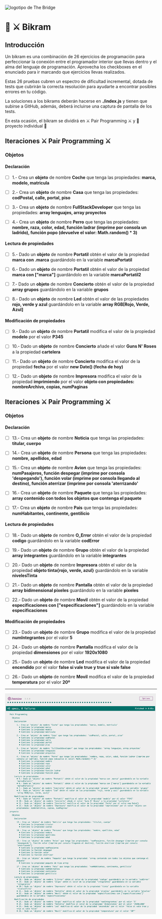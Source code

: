 ![logotipo de The Bridge](https://user-images.githubusercontent.com/27650532/77754601-e8365180-702b-11ea-8bed-5bc14a43f869.png  "logotipo de The Bridge")

# :european_castle: :crossed_swords: Bikram #

## Introducción ##
Un bikram es una combinación de 26 ejercicios de programación para perfeccionar la conexión entre el programador interior que llevas dentro y el alma del lenguaje de programación. Aprovecha los checkboxes en el enunciado para ir marcando que ejercicios llevas realizados.

Estas 26 pruebas cubren un espectro de dificultad incremental, dotada de tests que cubrirán la correcta resolución para ayudarte a encontrar posibles errores en tu código.

La soluciones a los bikrams deberán hacerse en **./index.js** y tienen que subirse a GitHub, además, deberá incluirse una captura de pantalla de los tests.

En esta ocasión, el bikram se dividirá en :crossed_swords: Pair Programming :crossed_swords: y :european_castle: proyecto individual :european_castle:

## Iteraciones :crossed_swords: Pair Programming :crossed_swords: ##

### Objetos ###

#### Declaración ####

- [ ] 1.- Crea un **objeto** de nombre **Coche** que tenga las propiedades: **marca, modelo, matricula**

- [ ] 2.- Crea un **objeto** de nombre **Casa** que tenga las propiedades: **codPostal, calle, portal, piso**

- [ ] 3.- Crea un **objeto** de nombre **FullStackDeveloper** que tenga las propiedades: **array lenguajes, array proyectos**

- [ ] 4.- Crea un **objeto** de nombre **Perro** que tenga las propiedades: **nombre, raza, color, edad, función ladrar (imprime por consola un ladrido), función popo (devuelve el valor: Math.random() * 3)**

#### Lectura de propiedades ####

- [ ] 5.- Dado un **objeto** de nombre **Portatil** obtén el valor de la propiedad **marca con .marca** guardándolo en la variable **marcaPortatil**

- [ ] 6.- Dado un **objeto** de nombre **Portatil** obtén el valor de la propiedad **marca con ["marca"]** guardándolo en la variable **marcaPortatil2**

- [ ] 7.- Dado un **objeto** de nombre **Concierto** obtén el valor de la propiedad **array grupos** guardándolo en la variable **grupos**

- [ ] 8.- Dado un **objeto** de nombre **Led** obtén el valor de las propiedades **rojo, verde y azul** guardándolo en la variable **array RGB[Rojo, Verde, Azul]**

#### Modificación de propiedades ####

- [ ] 9.- Dado un **objeto** de nombre **Portatil** modifica el valor de la propiedad **modelo** por el valor **P345**

- [ ] 10.- Dado un **objeto** de nombre **Concierto** añade el valor **Guns N' Roses** a la propiedad **cartelera**

- [ ] 11.- Dado un **objeto** de nombre **Concierto** modifica el valor de la propiedad **fecha** por el valor **new Date() (fecha de hoy)**

- [ ] 12.- Dado un **objeto** de nombre **Impresora** modifica el valor de la propiedad **imprimiendo** por el valor **objeto con propiedades: nombreArchivo, copias, numPaginas**

## Iteraciones :crossed_swords: Pair Programming :crossed_swords: ##

### Objetos ###

#### Declaración ####

- [ ] 13.- Crea un **objeto** de nombre **Noticia** que tenga las propiedades: **titular, cuerpo**

- [ ] 14.- Crea un **objeto** de nombre **Persona** que tenga las propiedades: **nombre, apellidos, edad**

- [ ] 15.- Crea un **objeto** de nombre **Avion** que tenga las propiedades: **numPasajeros, función despegar (imprime por consola 'despegando'), función volar (imprime por consola llegando al destino), función aterrizar (imprime por consola 'aterrizando'**

- [ ] 16.- Crea un **objeto** de nombre **Paquete** que tenga las propiedades: **array contenido con todos los objetos que contenga el paquete**

- [ ] 17.- Crea un **objeto** de nombre **Pais** que tenga las propiedades: **numHabitantes, continente, gentilicio**

#### Lectura de propiedades ####

- [ ] 18.- Dado un **objeto** de nombre **O_Error** obtén el valor de la propiedad **codigo** guardándolo en la variable **codError**

- [ ] 19.- Dado un **objeto** de nombre **Grupo** obtén el valor de la propiedad **array integrantes** guardándolo en la variable **integrantes**

- [ ] 20.- Dado un **objeto** de nombre **Impresora** obtén el valor de la propiedad **objeto tinta{rojo, verde, azul}** guardándolo en la variable **nivelesTinta**

- [ ] 21.- Dado un **objeto** de nombre **Pantalla** obtén el valor de la propiedad **array bidimensional pixeles** guardándolo en la variable **pixeles**

- [ ] 22.- Dado un **objeto** de nombre **Movil** obtén el valor de la propiedad **especificaciones con ["especificaciones"]** guardándolo en la variable **especificaciones**

#### Modificación de propiedades ####

- [ ] 23.- Dado un **objeto** de nombre **Grupo** modifica el valor de la propiedad **numIntegrantes** por el valor **5**

- [ ] 24.- Dado un **objeto** de nombre **Pantalla** modifica el valor de la propiedad **dimensiones** por el valor **1920x1080**

- [ ] 25.- Dado un **objeto** de nombre **Led** modifica el valor de la propiedad **encendido** por el valor **false si vale true y true si vale false**

- [ ] 26.- Dado un **objeto** de nombre **Movil** modifica el valor de la propiedad **temperatura** por el valor **20º**


-----

![Captura ejercicios objetos](Captura_ejercicios_objetos.png  "aptura ejercicios objetos")